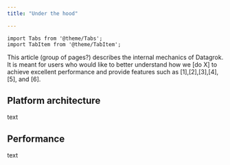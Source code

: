 ```yaml
---
title: "Under the hood"

---
```


```mdx-code-block
import Tabs from '@theme/Tabs';
import TabItem from '@theme/TabItem';
```

This article (group of pages?) describes the internal mechanics of Datagrok. It is meant for users who would like to better understand how we [do X] to achieve excellent performance and provide features such as [1],[2],[3],[4],[5], and [6].

## Platform architecture

text

## Performance

text